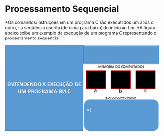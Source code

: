 # Processamento Sequencial
+Os comandos/instruções em um programa C são executados um após o outro, na seqüência escrita (de cima para baixo) do início ao fim. 
+A figura abaixo exibe um exemplo de execução de um programa C representando o processamento sequencial.

![programa](/markdowns/ExecucaoProgramac.gif)
